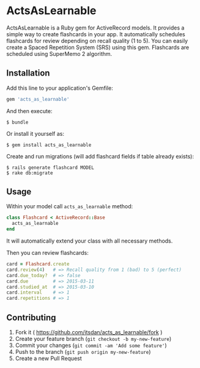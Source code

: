 # ActsAsLearnable

ActsAsLearnable is a Ruby gem for ActiveRecord models. It provides a simple way to create flashcards in your app. It automatically schedules flashcards for review depending on recall quality (1 to 5). You can easily create a Spaced Repetition System (SRS) using this gem. Flashcards are scheduled using SuperMemo 2 algorithm.

## Installation

Add this line to your application's Gemfile:

```ruby
gem 'acts_as_learnable'
```

And then execute:

    $ bundle

Or install it yourself as:

    $ gem install acts_as_learnable

Create and run migrations (will add flashcard fields if table already exists):

    $ rails generate flashcard MODEL
    $ rake db:migrate

## Usage

Within your model call `acts_as_learnable` method:

```ruby
class Flashcard < ActiveRecord::Base
  acts_as_learnable
end
```

It will automatically extend your class with all necessary methods.

Then you can review flashcards:

```ruby
card = Flashcard.create
card.review(4)   # => Recall quality from 1 (bad) to 5 (perfect)
card.due_today?  # => false
card.due         # => 2015-03-11
card.studied_at  # => 2015-03-10
card.interval    # => 1
card.repetitions # => 1
```

## Contributing

1. Fork it ( https://github.com/itsdan/acts_as_learnable/fork )
2. Create your feature branch (`git checkout -b my-new-feature`)
3. Commit your changes (`git commit -am 'Add some feature'`)
4. Push to the branch (`git push origin my-new-feature`)
5. Create a new Pull Request
